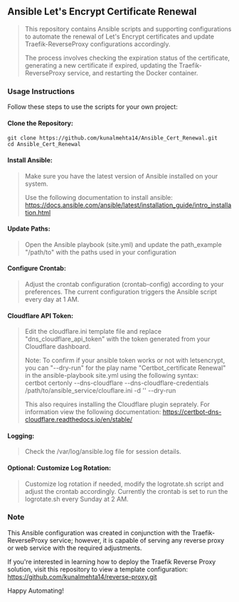 ## Ansible Let's Encrypt Certificate Renewal

> This repository contains Ansible scripts and supporting configurations to automate the renewal of Let's Encrypt certificates and update Traefik-ReverseProxy configurations accordingly.
>
> The process involves checking the expiration status of the certificate, generating a new certificate if expired, updating the Traefik-ReverseProxy service, and restarting the Docker container.

### Usage Instructions

Follow these steps to use the scripts for your own project:
#### Clone the Repository:
````
git clone https://github.com/kunalmehta14/Ansible_Cert_Renewal.git
cd Ansible_Cert_Renewal
````
#### Install Ansible:
> Make sure you have the latest version of Ansible installed on your system.
>
> Use the following documentation to install ansible: https://docs.ansible.com/ansible/latest/installation_guide/intro_installation.html
#### Update Paths:
> Open the Ansible playbook (site.yml) and update the path_example "/path/to" with the paths used in your configuration
#### Configure Crontab:
> Adjust the crontab configuration (crontab-config) according to your preferences. The current configuration triggers the Ansible script every day at 1 AM.
#### Cloudflare API Token:
> Edit the cloudflare.ini template file and replace "dns_cloudflare_api_token" with the token generated from your Cloudflare dashboard.
>
> Note: To confirm if your ansible token works or not with letsencrypt, you can "--dry-run" for the play name "Certbot_certificate Renewal" in the ansible-playbook site.yml using the following syntax: <br>
certbot certonly --dns-cloudflare --dns-cloudflare-credentials /path/to/ansible_service/clouflare.ini -d '<domain-name>' --dry-run
>
> This also requires installing the Cloudflare plugin seprately. For information view the following documentation: https://certbot-dns-cloudflare.readthedocs.io/en/stable/
#### Logging:
> Check the /var/log/ansible.log file for session details.
#### Optional: Customize Log Rotation:
> Customize log rotation if needed, modify the logrotate.sh script and adjust the crontab accordingly. Currently the crontab is set to run the logrotate.sh every Sunday at 2 AM.

### Note
This Ansible configuration was created in conjunction with the Traefik-ReverseProxy service; however, it is capable of serving any reverse proxy or web service with the required adjustments.

If you're interested in learning how to deploy the Traefik Reverse Proxy solution, visit this repository to view a template configuration: https://github.com/kunalmehta14/reverse-proxy.git

Happy Automating!